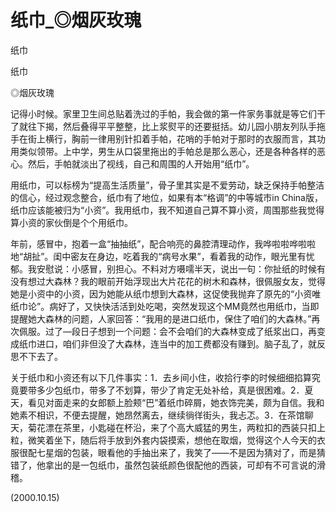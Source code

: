 # 纸巾_◎烟灰玫瑰

纸巾

纸巾

◎烟灰玫瑰

记得小时候。家里卫生间总贴着洗过的手帕，我会做的第一件家务事就是等它们干了就往下揭，然后叠得平平整整，比上浆熨平的还要挺括。幼儿园小朋友列队手拖手在街上横行，胸前一律用别针扣着手帕，花哨的手帕对于那时的衣服而言，其功用类似领带。上中学，男生从口袋里拖出的手帕总是那么恶心，还是各种各样的恶心。然后，手帕就淡出了视线，自己和周围的人开始用“纸巾”。

用纸巾，可以标榜为“提高生活质量”，骨子里其实是不爱劳动，缺乏保持手帕整洁的信心，经过观念整合，纸巾有了地位，如果有本“格调”的中等城市in China版，纸巾应该能被归为“小资”。我用纸巾，我不知道自己算不算小资，周围那些我觉得算小资的家伙倒是个个用纸巾。

年前，感冒中，抱着一盒“抽抽纸”，配合响亮的鼻腔清理动作，我哗啦啦哗啦啦地“胡扯”。闺中密友在身边，吃着我的“病号水果”，看着我的动作，眼光里有忧郁。我安慰说：小感冒，别担心。不料对方嗫嚅半天，说出一句：你扯纸的时候有没有想过大森林？我的眼前开始浮现出大片花花的树木和森林，很佩服女友，觉得她是小资中的小资，因为她能从纸巾想到大森林，这促使我抛弃了原先的“小资唯纸巾论”。病好了，又快快活活到处吃喝，突然发现这个MM竟然也用纸巾，当即提醒她大森林的问题，人家回答：“我用的是进口纸巾，保住了咱们的大森林。”再次佩服。过了—段日子想到一个问题：会不会咱们的大森林变成了纸浆出口，再变成纸巾进口，咱们非但没了大森林，连当中的加工费都没有赚到。脑子乱了，就反思不下去了。

关于纸巾和小资还有以下几件事实：1．去乡间小住，收拾行李的时候细细掐算究竟要带多少包纸巾，带多了不划算，带少了肯定无处补给，真是很困难。2．夏天，看见对面走来的女郎额上脸颊“巴”着纸巾碎屑，她衣饰完美，颇为自信。我和她素不相识，不便去提醒，她昂然离去，继续徜徉街头，我忐忑。3．在茶馆聊天，菊花漂在茶里，小匙碰在杯沿，来了个高大威猛的男生，两粒扣的西装只扣上粒，微笑着坐下，随后将手放到外套内袋摸索，想他在取烟，觉得这个人今天的衣服很配七星烟的包装，眼看他的手抽出来了，我笑了——不是因为猜对了，而是猜错了，他拿出的是一包纸巾，虽然包装纸颜色很配他的西装，可却有不可言说的滑稽。

(2000.10.15)